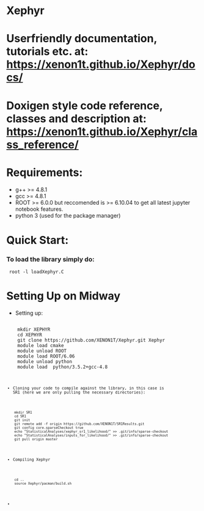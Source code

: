 # Xephyr
# Userfriendly documentation, tutorials etc. at: https://xenon1t.github.io/Xephyr/docs/
# Doxigen style code reference, classes and description at: https://xenon1t.github.io/Xephyr/class_reference/

# Requirements:
- g++ >= 4.8.1
- gcc >= 4.8.1
- ROOT >= 6.0.0 but reccomended is >= 6.10.04 to get all latest jupyter notebook features.
- python 3  (used for the package manager) 

# Quick Start:
### To load the library simply do: 
<code> root -l loadXephyr.C </code>

# Setting Up on Midway

- Setting up:
<code>
	mkdir XEPHYR
	cd XEPHYR
	git clone https://github.com/XENON1T/Xephyr.git Xephyr
	module load cmake 
	module unload ROOT
	module load ROOT/6.06
	module unload python
	module load  python/3.5.2+gcc-4.8
<code>

- Cloning your code to compile against the library, in this case is SR1 (here we are only pulling the necessary directories):
<code>
	mkdir SR1
	cd SR1
	git init
	git remote add -f origin https://github.com/XENON1T/SR1Results.git
	git config core.sparseCheckout true
	echo "StatisticalAnalyses/xephyr_sr1_likelihood/" >> .git/info/sparse-checkout
	echo "StatisticalAnalyses/inputs_for_likelihood/" >> .git/info/sparse-checkout
	git pull origin master 
</code>

- Compiling Xephyr
<code>
	cd ..
	source Xephyr/pacman/build.sh		
</code>

- 
